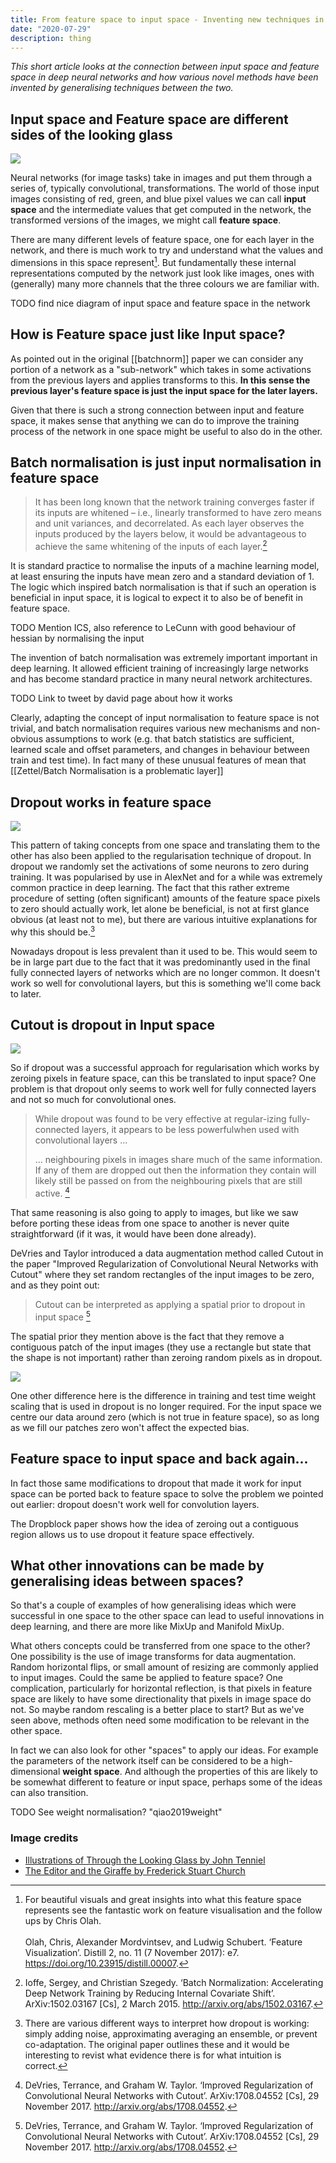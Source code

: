 ```yaml
---
title: From feature space to input space - Inventing new techniques in deep learning
date: "2020-07-29"
description: thing
---
```


_This short article looks at the connection between input space and feature space in deep neural networks and how various novel methods have been invented by generalising techniques between the two._

## Input space and Feature space are different sides of the looking glass

![](ext-alice1.jpg)

Neural networks (for image tasks) take in images and put them through a series of, typically convolutional, transformations. The world of those input images consisting of red, green, and blue pixel values we can call **input space** and the intermediate values that get computed in the network, the transformed versions of the images, we might call **feature space**.

There are many different levels of feature space, one for each layer in the network, and there is much work to try and understand what the values and dimensions in this space represent[^feature-vis]. But fundamentally these internal representations computed by the network just look like images, ones with (generally) many more channels that the three colours we are familiar with.

TODO find nice diagram of input space and feature space in the network

## How is Feature space just like Input space?

As pointed out in the original [[batchnorm]] paper we can consider any portion of a network as a "sub-network" which takes in some activations from the previous layers and applies transforms to this. **In this sense the previous layer's feature space is just the input space for the later layers.**

Given that there is such a strong connection between input and feature space, it makes sense that anything we can do to improve the training process of the network in one space might be useful to also do in the other.

## Batch normalisation is just input normalisation in feature space

> It has been  long  known that the network training converges faster if its inputs are whitened – i.e., linearly transformed to have zero means and unit variances, and decorrelated. As each layer observes the inputs produced by the layers below, it would be advantageous to achieve the same whitening of the inputs of each layer.[^ioffe2015batch]

It is standard practice to normalise the inputs of a machine learning model, at least ensuring the inputs have mean zero and a standard deviation of 1. The logic which inspired batch normalisation is that if such an operation is beneficial in input space, it is logical to expect it to also be of benefit in feature space.

TODO Mention ICS, also reference to LeCunn with good behaviour of hessian by normalising the input

The invention of batch normalisation was extremely important important in deep learning. It allowed efficient training of increasingly large networks and has become standard practice in many neural network architectures. 

TODO Link to tweet by david page about how it works

Clearly, adapting the concept of input normalisation to feature space is not trivial, and batch normalisation requires various new mechanisms and non-obvious assumptions to work (e.g. that batch statistics are sufficient, learned scale and offset parameters, and changes in behaviour between train and test time). In fact many of these unusual features of mean that [[Zettel/Batch Normalisation is a problematic layer]]

## Dropout works in feature space

![](ext-alice2.jpg)

This pattern of taking concepts from one space and translating them to the other has also been applied to the regularisation technique of dropout. In dropout we randomly set the activations of some neurons to zero during training. It was popularised by use in AlexNet and for a while was extremely common practice in deep learning. The fact that this rather extreme procedure of setting (often significant) amounts of the feature space pixels to zero should actually work, let alone be beneficial, is not at first glance obvious (at least not to me), but there are various intuitive explanations for why this should be.[^thinking-about-dropout]

Nowadays dropout is less prevalent than it used to be. This would seem to be in large part due to the fact that it was predominantly used in the final fully connected layers of networks which are no longer common. It doesn't work so well for convolutional layers, but this is something we'll come back to later.

## Cutout is dropout in Input space

![](ext-scissors.jpg)

So if dropout was a successful approach for regularisation which works by zeroing pixels in feature space, can this be translated to input space? One problem is that dropout only seems to work well for fully connected layers and not so much for convolutional ones. 

> While dropout was found to be very effective at regular-izing fully-connected layers, it appears to be less powerfulwhen used with convolutional layers ...
>
> ... neighbouring pixels in images share much of the same information.  If any of them are dropped out then the information they contain will likely still be passed on from the neighbouring pixels that are still active. [^cutout]

That same reasoning is also going to apply to images, but like we saw before porting these ideas from one space to another is never quite straightforward (if it was, it would have been done already).

DeVries and Taylor introduced a data augmentation method called Cutout in the paper "Improved Regularization of Convolutional Neural Networks with Cutout" where they set random rectangles of the input images to be zero, and as they point out:

> Cutout can be interpreted as applying a spatial prior to dropout in input space [^cutout]
    
The spatial prior they mention above is the fact that they remove a contiguous patch of the input images (they use a rectangle but state that the shape is not important) rather than zeroing random pixels as in dropout.

![](flowers-cut.jpg)

One other difference here is the difference in training and test time weight scaling that is used in dropout is no longer required. For the input space we centre our data around zero (which is not true in feature space), so as long as we fill our patches zero won't affect the expected bias.

## Feature space to input space and back again...

In fact those same modifications to dropout that made it work for input space can be ported back to feature space to solve the problem we pointed out earlier: dropout doesn't work well for convolution layers.

The Dropblock paper shows how the idea of zeroing out a contiguous region allows us to use dropout it feature space effectively.

## What other innovations can be made by generalising ideas between spaces?

So that's a couple of examples of how generalising ideas which were successful in one space to the other space can lead to useful innovations in deep learning, and there are more like MixUp and Manifold MixUp.

What others concepts could be transferred from one space to the other? One possibility is the use of image transforms for data augmentation. Random horizontal flips, or small amount of resizing are commonly applied to input images. Could the same be applied to feature space? One complication, particularly for horizontal reflection, is that pixels in feature space are likely to have some directionality that pixels in image space do not. So maybe random rescaling is a better place to start? But as we've seen above, methods often need some modification to be relevant in the other space.

In fact we can also look for other "spaces" to apply our ideas. For example the parameters of the network itself can be considered to be a high-dimensional **weight space**. And although the properties of this are likely to be somewhat different to feature or input space, perhaps some of the ideas can also transition.

TODO See weight normalisation? "qiao2019weight"


### Image credits

- [Illustrations of Through the Looking Glass by John Tenniel](https://commons.wikimedia.org/wiki/Category:John_Tenniel%27s_illustrations_of_Through_the_Looking-Glass_and_What_Alice_Found_There)
- [The Editor and the Giraffe by Frederick Stuart Church](https://www.si.edu/object/editor-and-giraffe:chndm_1938-57-1070-184)

[^feature-vis]: For beautiful visuals and great insights into what this feature space represents see the fantastic work on feature visualisation and the follow ups by Chris Olah. <br /><br /> Olah, Chris, Alexander Mordvintsev, and Ludwig Schubert. ‘Feature Visualization’. Distill 2, no. 11 (7 November 2017): e7. https://doi.org/10.23915/distill.00007.

[^ioffe2015batch]: Ioffe, Sergey, and Christian Szegedy. ‘Batch Normalization: Accelerating Deep Network Training by Reducing Internal Covariate Shift’. ArXiv:1502.03167 [Cs], 2 March 2015. http://arxiv.org/abs/1502.03167.

[^cutout]: DeVries, Terrance, and Graham W. Taylor. ‘Improved Regularization of Convolutional Neural Networks with Cutout’. ArXiv:1708.04552 [Cs], 29 November 2017. http://arxiv.org/abs/1708.04552.

[^thinking-about-dropout]: There are various different ways to interpret how dropout is working: simply adding noise, approximating averaging an ensemble, or prevent co-adaptation. The original paper outlines these and it would be interesting to revist what evidence there is for what intuition is correct.